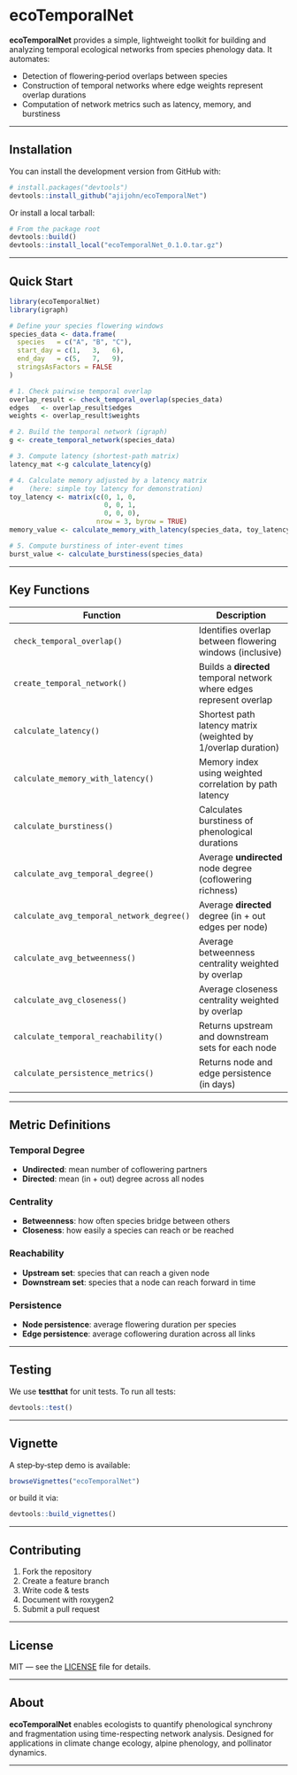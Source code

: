 # ecoTemporalNet

**ecoTemporalNet** provides a simple, lightweight toolkit for building and analyzing temporal ecological networks from species phenology data. It automates:

- Detection of flowering‐period overlaps between species  
- Construction of temporal networks where edge weights represent overlap durations  
- Computation of network metrics such as latency, memory, and burstiness  

---

## Installation

You can install the development version from GitHub with:

```r
# install.packages("devtools")
devtools::install_github("ajijohn/ecoTemporalNet")
```

Or install a local tarball:

```r
# From the package root
devtools::build()
devtools::install_local("ecoTemporalNet_0.1.0.tar.gz")
```

---

## Quick Start

```r
library(ecoTemporalNet)
library(igraph)

# Define your species flowering windows
species_data <- data.frame(
  species   = c("A", "B", "C"),
  start_day = c(1,   3,   6),
  end_day   = c(5,   7,   9),
  stringsAsFactors = FALSE
)

# 1. Check pairwise temporal overlap
overlap_result <- check_temporal_overlap(species_data)
edges   <- overlap_result$edges
weights <- overlap_result$weights

# 2. Build the temporal network (igraph)
g <- create_temporal_network(species_data)

# 3. Compute latency (shortest‐path matrix)
latency_mat <-g calculate_latency(g)

# 4. Calculate memory adjusted by a latency matrix
#    (here: simple toy latency for demonstration)
toy_latency <- matrix(c(0, 1, 0,
                        0, 0, 1,
                        0, 0, 0),
                      nrow = 3, byrow = TRUE)
memory_value <- calculate_memory_with_latency(species_data, toy_latency)

# 5. Compute burstiness of inter‐event times
burst_value <- calculate_burstiness(species_data)
```

---

## Key Functions

| Function | Description |
|----------|-------------|
| `check_temporal_overlap()` | Identifies overlap between flowering windows (inclusive) |
| `create_temporal_network()` | Builds a **directed** temporal network where edges represent overlap |
| `calculate_latency()` | Shortest path latency matrix (weighted by 1/overlap duration) |
| `calculate_memory_with_latency()` | Memory index using weighted correlation by path latency |
| `calculate_burstiness()` | Calculates burstiness of phenological durations |
| `calculate_avg_temporal_degree()` | Average **undirected** node degree (coflowering richness) |
| `calculate_avg_temporal_network_degree()` | Average **directed** degree (in + out edges per node) |
| `calculate_avg_betweenness()` | Average betweenness centrality weighted by overlap |
| `calculate_avg_closeness()` | Average closeness centrality weighted by overlap |
| `calculate_temporal_reachability()` | Returns upstream and downstream sets for each node |
| `calculate_persistence_metrics()` | Returns node and edge persistence (in days) |

---

## Metric Definitions

### Temporal Degree
- **Undirected**: mean number of coflowering partners
- **Directed**: mean (in + out) degree across all nodes

### Centrality
- **Betweenness**: how often species bridge between others
- **Closeness**: how easily a species can reach or be reached

### Reachability
- **Upstream set**: species that can reach a given node
- **Downstream set**: species that a node can reach forward in time

### Persistence
- **Node persistence**: average flowering duration per species
- **Edge persistence**: average coflowering duration across all links

---

## Testing

We use **testthat** for unit tests. To run all tests:

```r
devtools::test()
```

---

## Vignette

A step‐by‐step demo is available:

```r
browseVignettes("ecoTemporalNet")
```

or build it via:

```r
devtools::build_vignettes()
```

---

## Contributing

1. Fork the repository  
2. Create a feature branch  
3. Write code & tests  
4. Document with roxygen2  
5. Submit a pull request  

---

## License

MIT &mdash; see the [LICENSE](LICENSE) file for details.

---

## About

**ecoTemporalNet** enables ecologists to quantify phenological synchrony and fragmentation using time-respecting network analysis. Designed for applications in climate change ecology, alpine phenology, and pollinator dynamics.

---
